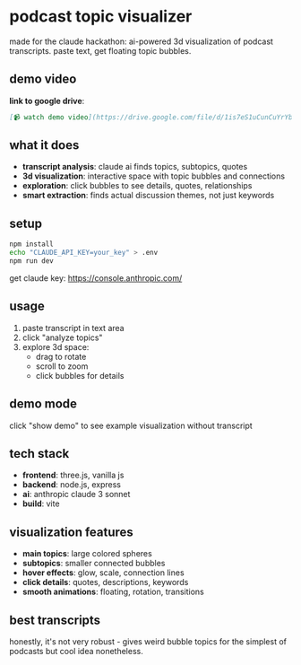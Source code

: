 # podcast topic visualizer

made for the claude hackathon: ai-powered 3d visualization of podcast transcripts. paste text, get floating topic bubbles.

## demo video

**link to google drive**:
```markdown
[📹 watch demo video](https://drive.google.com/file/d/1is7eS1uCunCuYrYbiNuk-6xYddaJ4sYC/view?usp=share_link)
```

## what it does

- **transcript analysis**: claude ai finds topics, subtopics, quotes
- **3d visualization**: interactive space with topic bubbles and connections  
- **exploration**: click bubbles to see details, quotes, relationships
- **smart extraction**: finds actual discussion themes, not just keywords

## setup

```bash
npm install
echo "CLAUDE_API_KEY=your_key" > .env
npm run dev
```

get claude key: https://console.anthropic.com/

## usage

1. paste transcript in text area
2. click "analyze topics" 
3. explore 3d space:
   - drag to rotate
   - scroll to zoom
   - click bubbles for details

## demo mode

click "show demo" to see example visualization without transcript

## tech stack

- **frontend**: three.js, vanilla js
- **backend**: node.js, express
- **ai**: anthropic claude 3 sonnet
- **build**: vite

## visualization features

- **main topics**: large colored spheres
- **subtopics**: smaller connected bubbles  
- **hover effects**: glow, scale, connection lines
- **click details**: quotes, descriptions, keywords
- **smooth animations**: floating, rotation, transitions

## best transcripts

honestly, it's not very robust - gives weird bubble topics for the simplest of podcasts but cool idea nonetheless.